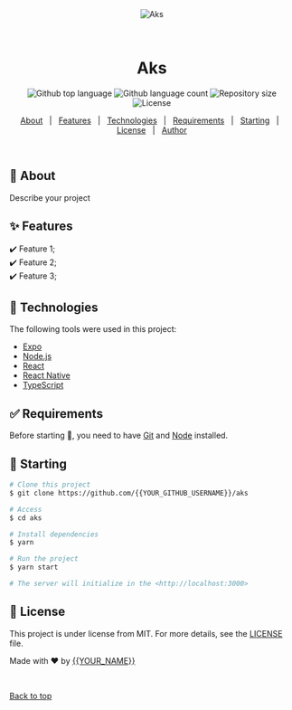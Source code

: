 <div align="center" id="top"> 
  <img src="./.github/app.gif" alt="Aks" />

  &#xa0;

  <!-- <a href="https://aks.netlify.app">Demo</a> -->
</div>

<h1 align="center">Aks</h1>

<p align="center">
  <img alt="Github top language" src="https://img.shields.io/github/languages/top/{{YOUR_GITHUB_USERNAME}}/aks?color=56BEB8">

  <img alt="Github language count" src="https://img.shields.io/github/languages/count/{{YOUR_GITHUB_USERNAME}}/aks?color=56BEB8">

  <img alt="Repository size" src="https://img.shields.io/github/repo-size/{{YOUR_GITHUB_USERNAME}}/aks?color=56BEB8">

  <img alt="License" src="https://img.shields.io/github/license/{{YOUR_GITHUB_USERNAME}}/aks?color=56BEB8">

  <!-- <img alt="Github issues" src="https://img.shields.io/github/issues/{{YOUR_GITHUB_USERNAME}}/aks?color=56BEB8" /> -->

  <!-- <img alt="Github forks" src="https://img.shields.io/github/forks/{{YOUR_GITHUB_USERNAME}}/aks?color=56BEB8" /> -->

  <!-- <img alt="Github stars" src="https://img.shields.io/github/stars/{{YOUR_GITHUB_USERNAME}}/aks?color=56BEB8" /> -->
</p>

<!-- Status -->

<!-- <h4 align="center"> 
	🚧  Aks 🚀 Under construction...  🚧
</h4> 

<hr> -->

<p align="center">
  <a href="#dart-about">About</a> &#xa0; | &#xa0; 
  <a href="#sparkles-features">Features</a> &#xa0; | &#xa0;
  <a href="#rocket-technologies">Technologies</a> &#xa0; | &#xa0;
  <a href="#white_check_mark-requirements">Requirements</a> &#xa0; | &#xa0;
  <a href="#checkered_flag-starting">Starting</a> &#xa0; | &#xa0;
  <a href="#memo-license">License</a> &#xa0; | &#xa0;
  <a href="https://github.com/{{YOUR_GITHUB_USERNAME}}" target="_blank">Author</a>
</p>

<br>

## :dart: About ##

Describe your project

## :sparkles: Features ##

:heavy_check_mark: Feature 1;\
:heavy_check_mark: Feature 2;\
:heavy_check_mark: Feature 3;

## :rocket: Technologies ##

The following tools were used in this project:

- [Expo](https://expo.io/)
- [Node.js](https://nodejs.org/en/)
- [React](https://pt-br.reactjs.org/)
- [React Native](https://reactnative.dev/)
- [TypeScript](https://www.typescriptlang.org/)

## :white_check_mark: Requirements ##

Before starting :checkered_flag:, you need to have [Git](https://git-scm.com) and [Node](https://nodejs.org/en/) installed.

## :checkered_flag: Starting ##

```bash
# Clone this project
$ git clone https://github.com/{{YOUR_GITHUB_USERNAME}}/aks

# Access
$ cd aks

# Install dependencies
$ yarn

# Run the project
$ yarn start

# The server will initialize in the <http://localhost:3000>
```

## :memo: License ##

This project is under license from MIT. For more details, see the [LICENSE](LICENSE.md) file.


Made with :heart: by <a href="https://github.com/{{YOUR_GITHUB_USERNAME}}" target="_blank">{{YOUR_NAME}}</a>

&#xa0;

<a href="#top">Back to top</a>
